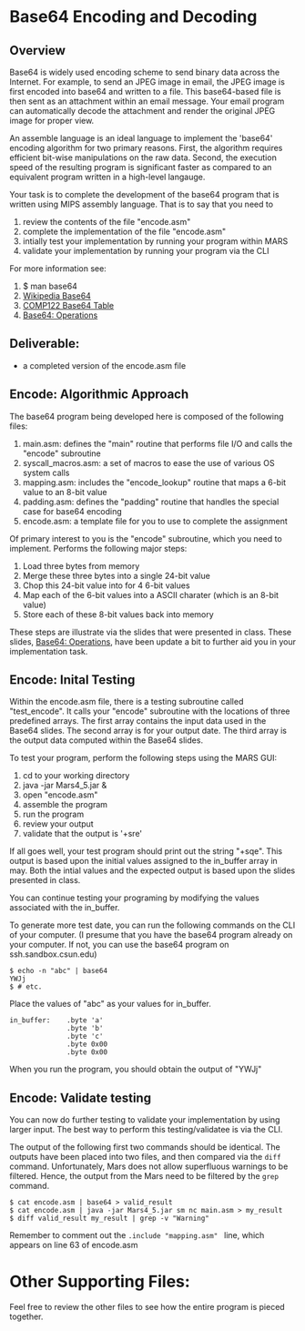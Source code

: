 # Base64 Encoding and Decoding

## Overview
Base64 is widely used encoding scheme to send binary data across the Internet. For example, to send an JPEG image in email, the JPEG image is first encoded into base64 and written to a file.  This base64-based file is then sent as an attachment within an email message.  Your email program can automatically decode the attachment and render the original JPEG image for proper view.

An assemble language is an ideal language to implement the 'base64' encoding algorithm for two primary reasons.  First, the algorithm requires efficient bit-wise manipulations on the raw data. Second, the execution speed of the resulting program is significant faster as compared to an equivalent program written in a high-level langauge.

Your task is to complete the development of the base64 program that is written using MIPS assembly language.  That is to say that you need to 
  1. review the contents of the file "encode.asm"
  2. complete the implementation of the file "encode.asm"
  3. intially test your implementation by running your program within MARS
  4. validate your implementation by running your program via the CLI

For more information see:

1. $ man base64
1. [Wikipedia Base64](https://en.wikipedia.org/wiki/Base64)
1. [COMP122 Base64 Table](https://docs.google.com/spreadsheets/d/1Jlo2GmWvl4bxlPN9GzXsKnl4acyppBWYQjX2S_Bm9oQ)
2. [Base64: Operations](https://docs.google.com/presentation/d/16x4BQnHXk6GkzAkFIvRYphJ2fPAskqk7GWB1sYRuDbY)

## Deliverable:
* a completed version of the encode.asm file

## Encode: Algorithmic Approach

The base64 program being developed here is composed of the following files:
   1.  main.asm: defines the "main" routine that performs file I/O and calls the "encode" subroutine
   2.  syscall_macros.asm: a set of macros to ease the use of various OS system calls
   3.  mapping.asm: includes the "encode_lookup" routine that maps a 6-bit value to an 8-bit value
   4.  padding.asm: defines the "padding" routine that handles the special case for base64 encoding
   5.  encode.asm: a template file for you to use to complete the assignment

Of primary interest to you is the "encode" subroutine, which you need to implement. Performs the following major steps:

  1. Load three bytes from memory
  2. Merge these three bytes into a single 24-bit value
  3. Chop this 24-bit value into for 4 6-bit values
  4. Map each of the 6-bit values into a ASCII charater (which is an 8-bit value)
  5. Store each of these 8-bit values back into memory

These steps are illustrate via the slides that were presented in class.  These slides, [Base64: Operations](https://docs.google.com/presentation/d/16x4BQnHXk6GkzAkFIvRYphJ2fPAskqk7GWB1sYRuDbY), have been update a bit to further aid you in your implementation task.

## Encode: Inital Testing
Within the encode.asm file, there is a testing subroutine called "test_encode".  It calls your "encode" subroutine with the locations of three predefined arrays.  The first array contains the input data used in the Base64 slides. The second array is for your output date.  The third array is the output data computed within the Base64 slides.  

To test your program, perform the following steps using the MARS GUI:

  1. cd to your working directory
  2. java -jar Mars4_5.jar &
  3. open "encode.asm"
  4. assemble the program
  5. run the program
  6. review your output
  7. validate that the output is '+sre'

If all goes well, your test program should print out the string "+sqe". This output is based upon the initial values assigned to the in_buffer array in may.  Both the intial values and the expected output is based upon the slides presented in class.

You can continue testing your programing by modifying the values associated with the in_buffer.

To generate more test date, you can run the following commands on the CLI of your computer.  (I presume that you have the base64 program already on your computer. If not, you can use the base64 program on ssh.sandbox.csun.edu)

  ```
  $ echo -n "abc" | base64
  YWJj
  $ # etc.
  ```
Place the values of "abc" as your values for in_buffer.  
  ```
  in_buffer:    .byte 'a'
                .byte 'b'
                .byte 'c'
                .byte 0x00
                .byte 0x00
  ```
When you run the program, you should obtain the output of "YWJj"

## Encode: Validate testing
You can now do further testing to validate your implementation by using larger input.  The best way to perform this testing/validatee is via the CLI.

The output of the following first two commands should be identical.  The outputs have been placed into two files, and then compared via the `diff` command.  Unfortunately, Mars does not allow superfluous warnings to be filtered.  Hence, the output from the Mars need to be filtered by the `grep` command.
  ```
  $ cat encode.asm | base64 > valid_result
  $ cat encode.asm | java -jar Mars4_5.jar sm nc main.asm > my_result
  $ diff valid_result my_result | grep -v "Warning"
  ```
  
Remember to comment out the ``.include "mapping.asm" `` line, which appears on line 63 of encode.asm

# Other Supporting Files:
Feel free to review the other files to see how the entire program is pieced together.

